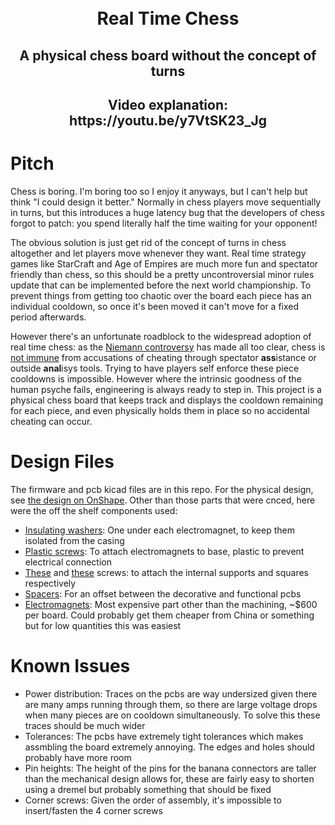<h1 align="center">
  <!--<picture><img src="./doc/img/logo.png" height="400"/></picture>-->
  <br />
  Real Time Chess
</h1>
<h2 align="center">
  A physical chess board without the concept of turns
</h2>
<h2 align="center">
  Video explanation: https://youtu.be/y7VtSK23_Jg
</h2>

# Pitch

Chess is boring. I'm boring too so I enjoy it anyways, but I can't help but think "I could design it better." Normally in chess players move sequentially in turns, but this introduces a huge latency bug that the developers of chess forgot to patch: you spend literally half the time waiting for your opponent!

The obvious solution is just get rid of the concept of turns in chess altogether and let players move whenever they want. Real time strategy games like StarCraft and Age of Empires are much more fun and spectator friendly than chess, so this should be a pretty uncontroversial minor rules update that can be implemented before the next world championship. To prevent things from getting too chaotic over the board each piece has an individual cooldown, so once it's been moved it can't move for a fixed period afterwards.

However there's an unfortunate roadblock to the widespread adoption of real time chess: as the [Niemann controversy](https://www.cnn.com/2023/09/26/sport/hans-niemann-denies-sex-toys-cheating-chess-spt-intl/index.html) has made all too clear, chess is [not immune](https://www.youtube.com/watch?v=QNuu8KTUEwU) from accusations of cheating through spectator **ass**istance or outside **anal**isys tools. Trying to have players self enforce these piece cooldowns is impossible. However where the intrinsic goodness of the human psyche fails, engineering is always ready to step in. This project is a physical chess board that keeps track and displays the cooldown remaining for each piece, and even physically holds them in place so no accidental cheating can occur.

# Design Files

The firmware and pcb kicad files are in this repo. For the physical design, see [the design on OnShape](https://cad.onshape.com/documents/ad9a4c8f8eed1cb460895551/w/e793072796f18b5ae284597f/e/b7ae406cfa566c5c0e6fed4b). Other than those parts that were cnced, here were the off the shelf components used:

- [Insulating washers](https://www.mcmaster.com/catalog/130/3683/95225A340): One under each electromagnet, to keep them isolated from the casing
- [Plastic screws](https://www.mcmaster.com/catalog/130/3446/92492A728): To attach electromagnets to base, plastic to prevent electrical connection
- [These](https://www.mcmaster.com/catalog/130/3435/92095A182) and [these](https://www.mcmaster.com/catalog/130/3435/92095A177) screws: to attach the internal supports and squares respectively
- [Spacers](https://www.mcmaster.com/catalog/94669A095): For an offset between the decorative and functional pcbs
- [Electromagnets](https://www.adafruit.com/product/3873): Most expensive part other than the machining, ~$600 per board. Could probably get them cheaper from China or something but for low quantities this was easiest

# Known Issues

- Power distribution: Traces on the pcbs are way undersized given there are many amps running through them, so there are large voltage drops when many pieces are on cooldown simultaneously. To solve this these traces should be much wider
- Tolerances: The pcbs have extremely tight tolerances which makes assmbling the board extremely annoying. The edges and holes should probably have more room
- Pin heights: The height of the pins for the banana connectors are taller than the mechanical design allows for, these are fairly easy to shorten using a dremel but probably something that should be fixed
- Corner screws: Given the order of assembly, it's impossible to insert/fasten the 4 corner screws
